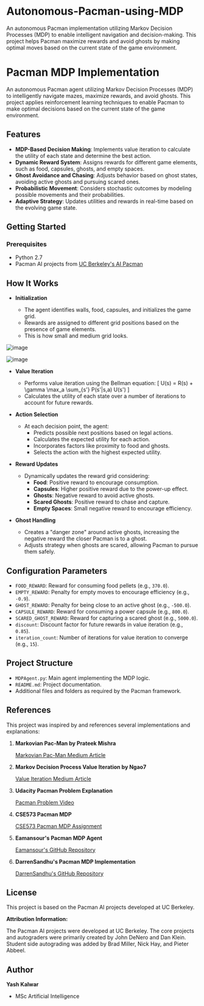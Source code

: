# Autonomous-Pacman-using-MDP
An autonomous Pacman implementation utilizing Markov Decision Processes (MDP) to enable intelligent navigation and decision-making. This project helps Pacman maximize rewards and avoid ghosts by making optimal moves based on the current state of the game environment.

# Pacman MDP Implementation

An autonomous Pacman agent utilizing Markov Decision Processes (MDP) to intelligently navigate mazes, maximize rewards, and avoid ghosts. This project applies reinforcement learning techniques to enable Pacman to make optimal decisions based on the current state of the game environment.

## Features

- **MDP-Based Decision Making**: Implements value iteration to calculate the utility of each state and determine the best action.
- **Dynamic Reward System**: Assigns rewards for different game elements, such as food, capsules, ghosts, and empty spaces.
- **Ghost Avoidance and Chasing**: Adjusts behavior based on ghost states, avoiding active ghosts and pursuing scared ones.
- **Probabilistic Movement**: Considers stochastic outcomes by modeling possible movements and their probabilities.
- **Adaptive Strategy**: Updates utilities and rewards in real-time based on the evolving game state.

## Getting Started

### Prerequisites

- Python 2.7
- Pacman AI projects from [UC Berkeley's AI Pacman](http://ai.berkeley.edu/project_overview.html)

## How It Works

- **Initialization**

  - The agent identifies walls, food, capsules, and initializes the game grid.
  - Rewards are assigned to different grid positions based on the presence of game elements.
  - This is how small and medium grid looks.


![image](https://github.com/user-attachments/assets/940d26ad-6137-4a04-a440-4698745cbe42)




![image](https://github.com/user-attachments/assets/f7f60ffc-4e99-458b-8d3b-be75a4129274)


- **Value Iteration**

  - Performs value iteration using the Bellman equation:
    \[
    U(s) = R(s) + \gamma \max_a \sum_{s'} P(s'|s,a) U(s')
    \]
  - Calculates the utility of each state over a number of iterations to account for future rewards.

- **Action Selection**

  - At each decision point, the agent:
    - Predicts possible next positions based on legal actions.
    - Calculates the expected utility for each action.
    - Incorporates factors like proximity to food and ghosts.
    - Selects the action with the highest expected utility.

- **Reward Updates**

  - Dynamically updates the reward grid considering:
    - **Food**: Positive reward to encourage consumption.
    - **Capsules**: Higher positive reward due to the power-up effect.
    - **Ghosts**: Negative reward to avoid active ghosts.
    - **Scared Ghosts**: Positive reward to chase and capture.
    - **Empty Spaces**: Small negative reward to encourage efficiency.

- **Ghost Handling**

  - Creates a "danger zone" around active ghosts, increasing the negative reward the closer Pacman is to a ghost.
  - Adjusts strategy when ghosts are scared, allowing Pacman to pursue them safely.

## Configuration Parameters

- `FOOD_REWARD`: Reward for consuming food pellets (e.g., `370.0`).
- `EMPTY_REWARD`: Penalty for empty moves to encourage efficiency (e.g., `-0.9`).
- `GHOST_REWARD`: Penalty for being close to an active ghost (e.g., `-500.0`).
- `CAPSULE_REWARD`: Reward for consuming a power capsule (e.g., `800.0`).
- `SCARED_GHOST_REWARD`: Reward for capturing a scared ghost (e.g., `5000.0`).
- `discount`: Discount factor for future rewards in value iteration (e.g., `0.85`).
- `iteration_count`: Number of iterations for value iteration to converge (e.g., `15`).

## Project Structure

- `MDPAgent.py`: Main agent implementing the MDP logic.
- `README.md`: Project documentation.
- Additional files and folders as required by the Pacman framework.

## References

This project was inspired by and references several implementations and explanations:

1. **Markovian Pac-Man by Prateek Mishra**

   [Markovian Pac-Man Medium Article](https://prateek-mishra.medium.com/markovian-pac-man-8dd212c5a35c)

2. **Markov Decision Process Value Iteration by Ngao7**

   [Value Iteration Medium Article](https://medium.com/@ngao7/markov-decision-process-value-iteration-2d161d50a6ff)

3. **Udacity Pacman Problem Explanation**

   [Pacman Problem Video](https://youtu.be/3DxXFWsHpvU)

4. **CSE573 Pacman MDP**

   [CSE573 Pacman MDP Assignment](https://courses.cs.washington.edu/courses/cse573/17wi/pacman/ps3/mdp.html)

5. **Eamansour's Pacman MDP Agent**

   [Eamansour's GitHub Repository](https://github.com/eamansour/pacman/blob/main/mdpAgents.py)

6. **DarrenSandhu's Pacman MDP Implementation**

   [DarrenSandhu's GitHub Repository](https://github.com/DarrenSandhu/Pacman-Markov-Decision-Process)

## License

This project is based on the Pacman AI projects developed at UC Berkeley.

**Attribution Information:**

The Pacman AI projects were developed at UC Berkeley. The core projects and autograders were primarily created by John DeNero and Dan Klein. Student side autograding was added by Brad Miller, Nick Hay, and Pieter Abbeel.

## Author

**Yash Kalwar**

- MSc Artificial Intelligence
